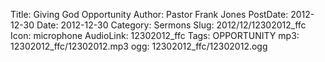 Title: Giving God Opportunity
Author: Pastor Frank Jones
PostDate: 2012-12-30
Date: 2012-12-30
Category: Sermons
Slug: 2012/12/12302012_ffc
Icon: microphone
AudioLink: 12302012_ffc
Tags: OPPORTUNITY
mp3: 12302012_ffc/12302012.mp3
ogg: 12302012_ffc/12302012.ogg
